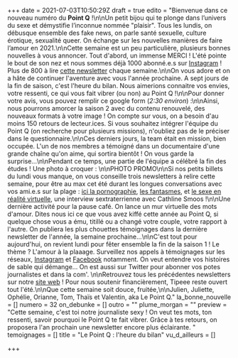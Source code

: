 +++
date = 2021-07-03T10:50:29Z
draft = true
edito = "Bienvenue dans ce nouveau numéro du **Point Q** !\n\nUn petit bijou qui te plonge dans l’univers du sexe et démystifie l’inconnue nommée \"plaisir\". Tous les lundis, on débusque ensemble des fake news, on parle santé sexuelle, culture érotique, sexualité queer. On échange sur les nouvelles manières de faire l’amour en 2021.\n\nCette semaine est un peu particulière, plusieurs bonnes nouvelles à vous annoncer. Tout d'abord, un immense MERCI ! L'été pointe le bout de son nez et nous sommes déjà 1000 abonné.e.s sur [Instagram](https://www.instagram.com/lepoint.q/) ! Plus de 800 à lire [cette newsletter](https://lepointq.com/newsletters/) chaque semaine.\n\nOn vous adore et on a hâte de continuer l'aventure avec vous l'année prochaine. A sept jours de la fin de saison, c'est l'heure du bilan. Nous aimerions connaitre vos envies, votre ressenti, ce qui vous fait vibrer (ou non)  au Point Q !\n\nPour donner votre avis, vous pouvez remplir ce google form (_2:30 environ_) :\n\nAinsi, nous pourrons amorcer la saison 2 avec du contenu renouvelé, des nouveaux formats à votre image ! On compte sur vous, on a besoin d'au moins 150 retours de lecteur.ices. Si vous souhaitez intégrer l'équipe du Point Q (on recherche pour plusieurs missions), n'oubliez pas de le préciser dans le questionnaire.\n\nCes derniers jours, la team était en mission, bien occupée. L'un de nos membres a témoigné dans un documentaire d'une grande chaîne qu'on aime, qui sortira bientôt ! On vous garde la surprise...\n\nPendant ce temps, une partie de l'équipe a célébré la fin des études ! Une photo à croquer : \n\nPHOTO PROMO\n\nSi nos petits billets du lundi vous manque, on vous conseille trois newsletters à relire cette semaine, pour être au max cet été durant les longues conversations avec vos ami.e.s sur la plage : [ici la pornographie](https://lepointq.com/newsletters/just-porn-it/), [les fantasmes](https://lepointq.com/newsletters/au-bout-de-nos-reves/), et [le sexe en réalité virtuelle](https://lepointq.com/articles/21-02/rencontre-avec-cathline-smoos-the-vrsexologist/), une interview sextraterrienne avec Cathline Smoos !\n\nUne dernière activité pour la pause café. On lance un mur virtuelle des mots d'amour. Dites nous ici ce que vous avez kiffé cette année au Point Q, si quelque chose vous a ému, titillé ou a changé votre couple, votre rapport à l'autre. On publiera les plus chouettes témoignages dans la dernière newsletter de l'année, la semaine prochaine...\n\nC'est tout pour aujourd'hui, on revient lundi pour fêter ensemble la fin de la saison 1 ! Le thème ? L'amour à la plaaage. Surveillez nos appels à témoignages sur les réseaux, [Instagram](https://www.instagram.com/lepoint.q/) et [Facebook](https://www.facebook.com/lepointq.news) notamment. On veut entendre vos histoires de sable qui démange... On est aussi sur Twitter pour abonner vos potes journalistes et dans la com'. \n\nRetrouvez tous les précédentes newsletters sur notre [site web](https://lepointq.com) ! Pour nous soutenir financièrement, Tipeee reste ouvert tout l'été.\n\nQue cette semaine soit douce, fruitée,\n\nJulien, Juliette, Ophélie, Orianne, Tom, Thaïs et Valentin, aka Le Point Q."
la_bonne_nouvelle = []
numero = 32
on_debunke = []
outro = ""
plume_morgan = ""
preview = "Cette semaine, c'est toi notre journaliste sexy ! On veut tes mots, ton ressenti, savoir pourquoi le Point Q te fait vibrer. Grâce à tes retours, on proposera l'an prochain une newsletter encore plus éclairante. "
temoignages = []
title = "Le Point Q : l'heure du bilan"
vu_d_ailleurs = []

+++
